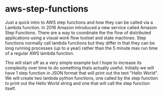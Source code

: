 # aws-step-functions

Just a quick intro to AWS step functions and how they can be called via a Lambda function. In 2016 Amazon introduced a new 
service called Amazon Step Functions. There are a way to coordinate the the flow of distributed applications using a visual 
work flow toolset and state machines. Step functions normally call lambda functions but they differ in that they can be long 
running processes (up to a  year) rather than the 5 minute max run time of a regular AWS lambda function. 

This will start off as a very simple example but I hope to increase its complexity over time to do something thats 
actually useful. Initially we will have 1 step function in JSON format that will print out the text "Hello World". We will 
create two lambda python functions, one called by the step function to print out the Hello World string and one that 
will call the step function itself.
